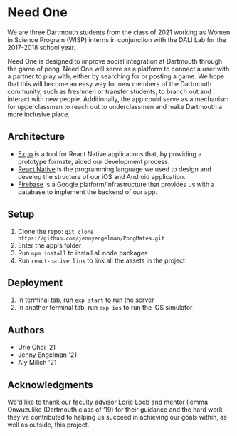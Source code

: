 # Need One
We are three Dartmouth students from the class of 2021 working as Women in Science Program (WISP) interns in conjunction with the DALI Lab for the 2017-2018 school year.

Need One is designed to improve social integration at Dartmouth through the game of pong. Need One will serve as a platform to connect a user with a partner to play with, either by searching for or posting a game. We hope that this will become an easy way for new members of the Dartmouth community, such as freshmen or transfer students, to branch out and interact with new people. Additionally, the app could serve as a mechanism for upperclassmen to reach out to underclassmen and make Dartmouth a more inclusive place.

## Architecture

* [Expo](https://expo.io/) is a tool for React Native applications that, by providing a prototype formate, aided our development process.
* [React Native](https://facebook.github.io/react-native/) is the programming language we used to design and develop the structure of our iOS and Android application.
* [Firebase](https://firebase.google.com) is a Google platform/infrastructure that provides us with a database to implement the backend of our app.

## Setup

1. Clone the repo: `git clone https://github.com/jennyengelman/PongMates.git`
2. Enter the app's folder
3. Run `npm install` to install all node packages
4. Run `react-native link` to link all the assets in the project

## Deployment
1. In terminal tab, run `exp start` to run the server
2. In another terminal tab, run `exp ios` to run the iOS simulator

## Authors
* Urie Choi '21
* Jenny Engelman '21
* Aly Milich '21

## Acknowledgments

We'd like to thank our faculty advisor Lorie Loeb and mentor Ijemma Onwuzulike (Dartmouth class of ‘19) for their guidance and the hard work they've contributed to helping us succeed in achieving our goals within, as well as outside, this project.
